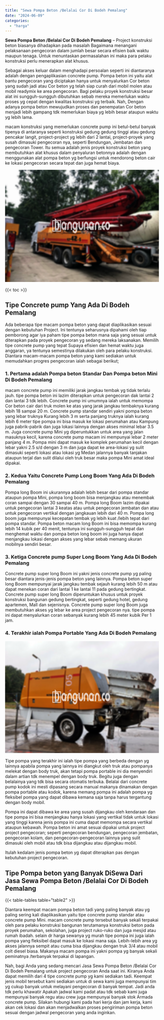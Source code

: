 ```yaml
---
title: "Sewa Pompa Beton /Belalai Cor Di Bodeh Pemalang"
date: "2024-06-09"
categories: 
  - "harga"
---
```


**Sewa Pompa Beton /Belalai Cor Di Bodeh Pemalang** – Project konstruksi beton biasanya dihadapkan pada masalah Bagaimana menangani pelaksanaan pengecoran dalam jumlah besar secara efisien baik waktu maupun tenaga. Untuk menuntaskan permasalahan ini maka para pelaku konstruksi perlu menerapkan alat khusus.

Sebagai akses keluar dalam menghadapi persoalan seperti ini diantaranya adalah dengan pengaplikasian concrete pump. Pompa beton ini yaitu alat bantu pengecoran yang diciptakan hanya untuk menyalurkan Cor beton yang sudah jadi atau Cor beton yg telah siap curah dari mobil molen atau mobil readymix ke area pengecoran. Bagi pelaku proyek konstruksi besar alat ini sungguh-sungguh dibutuhkan sebab mereka memerlukan waktu proses yg cepat dengan kwalitas konstruksi yg terbaik. Nah, Dengan adanya pompa beton mewujudkan proses dan penempatan Cor beton menjadi lebih gampang tdk memerlukan biaya yg lebih besar ataupun waktu yg lebih lama.

macam konstruksi yang memerlukan concrete pump ini betul-betul banyak tipenya di antaranya seperti konstruksi gedung gedung tinggi atau gedung pencakar langit, project-project yg lebih dari 2 lantai, project-proyek yang susah dimasuki pengecoran nya, seperti Bendungan, Jembatan dan pengecoran Tower. Itu semua adalah jenis proyek konstruksi beton yang membutuhkan alat khusus dalam penyaluran betonnya adalah dengan menggunakan alat pompa beton yg berfungsi untuk mendorong beton cair ke lokasi pengecoran secara tepat dan juga hemat biaya.

![Sewa Pompa Beton /Belalai Cor Di Bodeh Pemalang](/images/sewa-concrete-pump-19.png)

{{< toc >}}

## Tipe Concrete pump Yang Ada Di Bodeh Pemalang

Ada beberapa tipe macam pompa beton yang dapat diaplikasikan sesuai dengan kebutuhan Project. Ini tentunya seharusnya dipahami oleh tiap pemborong agar iya paham tipe pompa beton mana saja yang sesuai untuk diterapkan pada proyek pengecoran yg sedang mereka laksanakan. Memilih tipe concrete pump yang tepat Supaya efisien dan hemat waktu juga anggaran, ya tentunya semestinya dilakukan oleh para pelaku konstruksi. Diantara macam-macam pompa beton yang kami sediakan untuk memudahkan progres pengecoran ialah sebagai berikut;

### 1\. Pertama adalah Pompa beton Standar Dan Pompa beton Mini Di Bodeh Pemalang

macam concrete pump ini memiliki jarak jangkau tembak yg tidak terlalu jauh. tipe pompa beton ini lazim diterapkan untuk pengecoran dak lantai 2 dan lantai 3 tdk lebih. Concrete pump ini umumnya ialah untuk memompa Cor beton cair dari truk molen ke atas yang jarak jangkau tembaknya kurang lebih 18 sampai 20 m. Concrete pump standar sendiri yakni pompa beton yang lebar truknya Kurang lebih 3 m serta panjang truknya ialah kurang lebih 6 meter tipe pompa ini bisa masuk ke lokasi perumahan atau Kampung juga pabrik-pabrik dan juga lokasi lainnya dengan akses minimal lebar 3.5 m. Juga concrete pump Mini yg diperuntukkan untuk area yang jalan masuknya kecil, karena concrete pump macam ini mempunyai lebar 2 meter panjang 4 m. Pompa mini dapat masuk ke komplek perumahan kecil dengan lebar yakni 2.5 s/d dengan 3 m dan juga dapat ke area-lokasi yg sulit dimasuki seperti lokasi atau lokasi yg Medan jalannya banyak tanjakan ataupun terjal dan sulit dilalui oleh truk besar maka pompa Mini amat ideal dipakai.

### 2\. Kedua Yaitu Concrete Pump Long Boom Yang Ada Di Bodeh Pemalang

Pompa long Boom ini ukurannya adalah lebih besar dari pompa standar ataupun pompa Mini, pompa long boom bisa menjangkau atau menembak coran sampai dengan 30 sampai 40 m. Pompa long Boom lazim dipakai untuk pengecoran lantai 3 keatas atau untuk pengecoran jembatan dan atau untuk pengecoran vertikal dengan jangkauan lebih dari 40 m. Pompa long boom juga mempunyai kecepatan tembak yg lebih kuat /lebih tepat dari pompa standar. Pompa beton macam long Boom ini bisa memompa kurang lebih 14 kubik per 40 menit, tentunya ini sungguh-sungguh tepat dan menghemat waktu dan pompa beton long boom ini juga hanya dapat menjangkau lokasi dengan akses yang lebar sebab memang ukuran mobilnya sendiri besar.

### 3\. Ketiga Concrete pump Super Long Boom Yang Ada Di Bodeh Pemalang

Concrete pump super long Boom ini yakni jenis concrete pump yg paling besar diantara jenis-jenis pompa beton yang lainnya. Pompa beton super long Boom mempunyai jarak jangkau tembak sejauh kurang lebih 50 m atau dapat menekan coran dari lantai 1 ke lantai 11 pada gedung bertingkat. Concrete pump super long Boom diperuntukan khusus untuk proyek konstruksi bangunan gedung bertingkat, seperti gedung hotel, gedung apartemen, Mall dan sejenisnya. Concrete pump super long Boom juga membutuhkan akses yg lebar ke area project pengecoran nya. tipe pompa ini dapat menyalurkan coran sebanyak kurang lebih 45 meter kubik Per 1 jam.

### 4\. Terakhir ialah Pompa Portable Yang Ada Di Bodeh Pemalang

![Sewa Pompa Beton /Belalai Cor Di Bodeh Pemalang](/images/sewa-concrete-pump-22.png)

Tipe pompa yang terakhir ini ialah tipe pompa yang berbeda dengan yg lainnya apabila pompa yang lainnya ini diangkut oleh truk atau pompanya melekat dengan body truk, akan tetapi pompa portable ini dia menyendiri dalam artian tdk menempel dengan body truk. Begitu juga dengan belalainya yang tdk bisa secara otomatis terbuka. Belalai dari concrete pump kodok ini mesti dipasang secara manual makanya dinamakan dengan pompa portable atau kodok, karena memang pompa ini adalah pompa yg fleksibel pompa yang dapat dibawa kemana saja tanpa harus tergantung dengan body mobil.

Pompa ini dapat dibawa ke area yang susah dijangkau oleh kendaraan dan tipe pompa ini bisa menjangkau hanya lokasi yang vertikal tidak untuk lokasi yang tinggi karena jenis pompa ini cuma dapat memompa secara vertikal ataupun kebawah. Pompa beton ini amat sesuai dipakai untuk project project pengecoran; seperti pengecoran bendungan, pengecoran jembatan, pengecoran kolam, dan pengecoran-pengecoran lainnya yang sulit dimasuki oleh mobil atau tdk bisa dijangkau atau dijangkau mobil.

Itulah kedalam jenis pompa beton yg dapat diterapkan pas dengan kebutuhan project pengecoran.

## Tipe Pompa beton yang Banyak DiSewa Dari Jasa Sewa Pompa Beton /Belalai Cor Di Bodeh Pemalang

{{< table-tables table="table2" >}}

Diantara keempat macam pompa beton tadi yang paling banyak atau yg paling sering kali diaplikasikan yaitu tipe concrete pump standar atau concrete pump Mini. macam concrete pump tersebut banyak sekali terpakai oleh para pelaku konstruksi bangunan terutamanya konstruksi beton pada proyek perumahan, sekolahan, juga project ruko-ruko dan juga mesjid atau rumah ibadah. selain dr harga sewanya yg murah tipe pompa ini juga ialah pompa yang fleksibel dapat masuk ke lokasi mana saja. Lebih-lebih area yg akses jalannya sempit atau cuma bisa dijangkau dengan truk 3/4 atau mobil colt diesel biasa. Makanya macam pompa ini yakni pompa yg banyak sekali peminatnya /terbanyak terpakai di lapangan.

Nah, bagi Anda yang sedang mencari Jasa Sewa Pompa Beton /Belalai Cor Di Bodeh Pemalang untuk project pengecoran Anda saat ini. Kiranya Anda dapat memilih dari 4 tipe concrete pump yg kami sediakan tadi. Keempat jenis mobil tersebut kami sediakan untuk di sewa kami juga mempunyai tim yg cukup banyak untuk melayani pengecoran di banyak tempat. Jadi anda tdk perlu khawatir Apakah jadwal kami padat atau tdk sebab kami juga mempunyai banyak regu atau crew juga mempunyai banyak stok Armada concrete pump. Silakan hubungi kami pada hari kerja dan jam kerja, kami akan cek lokasi dan akan menjadwalkan proses pengiriman pompa beton sesuai dengan jadwal pengecoran yang anda inginkan.
